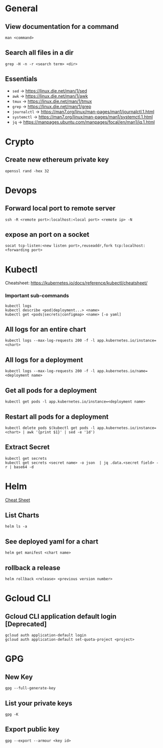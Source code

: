# General

## View documentation for a command
`man <command> `

## Search all files in a dir
`grep -H -n -r <search term> <dir>`

## Essentials

* `sed` -> https://linux.die.net/man/1/sed
* `awk` -> https://linux.die.net/man/1/awk
* `tmux` -> https://linux.die.net/man/1/tmux
* `grep` -> https://linux.die.net/man/1/grep
* `journalctl` -> https://man7.org/linux/man-pages/man1/journalctl.1.html
* `systemctl` -> https://man7.org/linux/man-pages/man1/systemctl.1.html
* `jq` -> https://manpages.ubuntu.com/manpages/focal/en/man1/jq.1.html

# Crypto

## Create new ethereum private key

`openssl rand -hex 32`

# Devops

## Forward local port to remote server

`ssh -R <remote port>:localhost:<local port> <remote ip> -N`

## expose an port on a socket

`socat tcp-listen:<new listen port>,reuseaddr,fork tcp:localhost:<forwarding port>`

# Kubectl 

Cheatsheet: https://kubernetes.io/docs/reference/kubectl/cheatsheet/

### Important sub-commands

```
kubectl logs
kubectl describe <pod|deployment...> <name>
kubectl get <pods|secrets|configmap> <name> [-o yaml]
```

## All logs for an entire chart

`kubectl logs --max-log-requests 200 -f -l app.kubernetes.io/instance=<chart>`

## All logs for a deployment

`kubectl logs --max-log-requests 200 -f -l app.kubernetes.io/name=<deployment name>`

## Get all pods for a deployment

`kubectl get pods -l app.kubernetes.io/instance=<deployment name>`

## Restart all pods for a deployment

`kubectl delete pods $(kubectl get pods -l app.kubernetes.io/instance=<chart> | awk '{print $1}' | sed -e '1d')`

## Extract Secret 
```
kubectl get secrets
kubectl get secrets <secret name> -o json  | jq .data.<secret field> -r | base64 -d
```

# Helm

[Cheat Sheet](https://helm.sh/docs/intro/cheatsheet/)


## List Charts

`helm ls -a`

## See deployed yaml for a chart

`helm get manifest <chart name>`

## rollback a release

`helm rollback <release> <previous version number>`

# Gcloud CLI

## Gcloud CLI application default login [Deprecated]

```
gcloud auth application-default login 
gcloud auth application-default set-quota-project <project>
```


# GPG

## New Key
`gpg --full-generate-key`

## List your private keys
`gpg -K`

## Export public key  
`gpg --export --armour <key id>`
